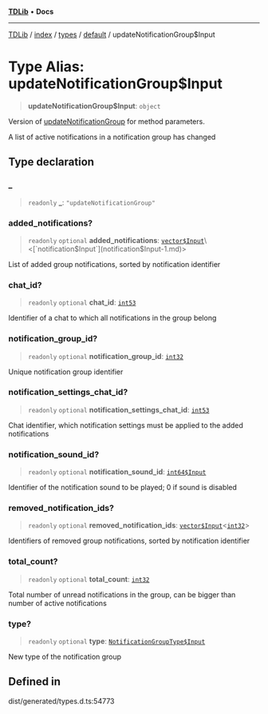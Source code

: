 [**TDLib**](../../../../../../README.md) • **Docs**

***

[TDLib](../../../../../../modules.md) / [index](../../../../../README.md) / [types](../../../README.md) / [default](../README.md) / updateNotificationGroup$Input

# Type Alias: updateNotificationGroup$Input

> **updateNotificationGroup$Input**: `object`

Version of [updateNotificationGroup](updateNotificationGroup.md) for method parameters.

A list of active notifications in a notification group has changed

## Type declaration

### \_

> `readonly` **\_**: `"updateNotificationGroup"`

### added\_notifications?

> `readonly` `optional` **added\_notifications**: [`vector$Input`](vector$Input.md)\<[`notification$Input`](notification$Input-1.md)\>

List of added group notifications, sorted by notification identifier

### chat\_id?

> `readonly` `optional` **chat\_id**: [`int53`](int53-1.md)

Identifier of a chat to which all notifications in the group belong

### notification\_group\_id?

> `readonly` `optional` **notification\_group\_id**: [`int32`](int32-1.md)

Unique notification group identifier

### notification\_settings\_chat\_id?

> `readonly` `optional` **notification\_settings\_chat\_id**: [`int53`](int53-1.md)

Chat identifier, which notification settings must be applied to the added notifications

### notification\_sound\_id?

> `readonly` `optional` **notification\_sound\_id**: [`int64$Input`](int64$Input-1.md)

Identifier of the notification sound to be played; 0 if sound is disabled

### removed\_notification\_ids?

> `readonly` `optional` **removed\_notification\_ids**: [`vector$Input`](vector$Input.md)\<[`int32`](int32-1.md)\>

Identifiers of removed group notifications, sorted by notification identifier

### total\_count?

> `readonly` `optional` **total\_count**: [`int32`](int32-1.md)

Total number of unread notifications in the group, can be bigger than number of active notifications

### type?

> `readonly` `optional` **type**: [`NotificationGroupType$Input`](NotificationGroupType$Input.md)

New type of the notification group

## Defined in

dist/generated/types.d.ts:54773
